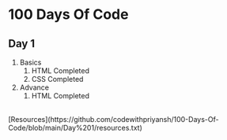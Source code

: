 # 100 Days Of Code
## Day 1
1. Basics
    1. HTML Completed
    2. CSS Completed
2. Advance
    1. HTML Completed
<br>
[Resources](https://github.com/codewithpriyansh/100-Days-Of-Code/blob/main/Day%201/resources.txt)
